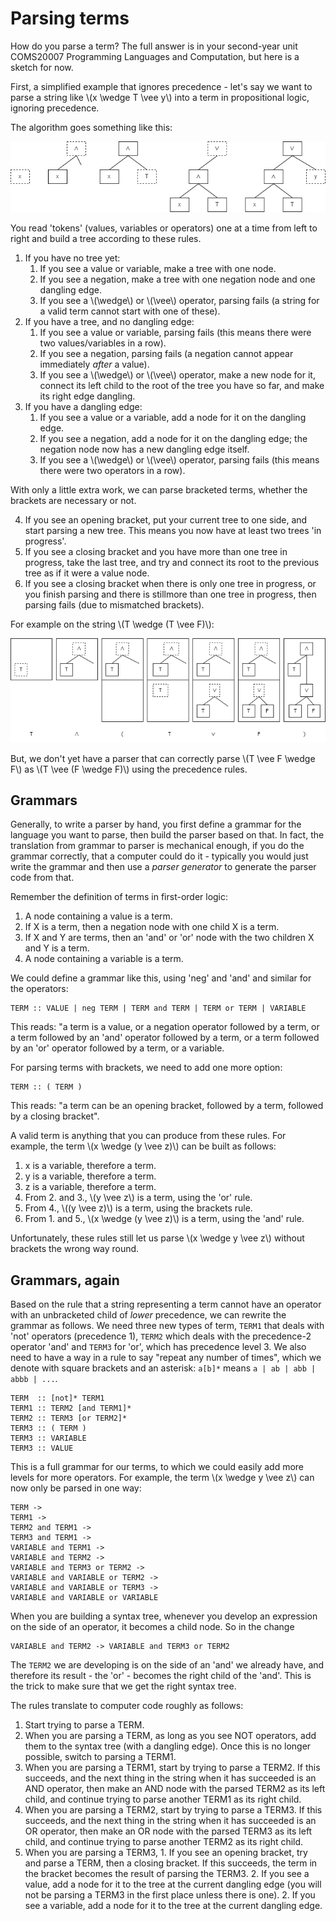# Parsing terms

How do you parse a term? The full answer is in your second-year unit COMS20007 Programming Languages and Computation, but here is a sketch for now.

First, a simplified example that ignores precedence - let's say we want to parse a string like \\(x \wedge T \vee y\\) into a term in propositional logic, ignoring precedence.

The algorithm goes something like this:

![building a parse tree](../images/building_tree.png)

You read 'tokens' (values, variables or operators) one at a time from left to right and build a tree according to these rules.

  1. If you have no tree yet:
     1. If you see a value or variable, make a tree with one node.
     2. If you see a negation, make a tree with one negation node and one dangling edge.
     3. If you see a \\(\wedge\\) or \\(\vee\\) operator, parsing fails (a string for a valid term cannot start with one of these).
  2. If you have a tree, and no dangling edge:
     1. If you see a value or variable, parsing fails (this means there were two values/variables in a row).
     2. If you see a negation, parsing fails (a negation cannot appear immediately _after_ a value).
     3. If you see a \\(\wedge\\) or \\(\vee\\) operator, make a new node for it, connect its left child to the root of the tree you have so far, and make its right edge dangling.
  3. If you have a dangling edge:
     1. If you see a value or a variable, add a node for it on the dangling edge.
     2. If you see a negation, add a node for it on the dangling edge; the negation node now has a new dangling edge itself.
     3. If you see a \\(\wedge\\) or \\(\vee\\) operator, parsing fails (this means there were two operators in a row).

With only a little extra work, we can parse bracketed terms, whether the brackets are necessary or not.

  4. If you see an opening bracket, put your current tree to one side, and start parsing a new tree. This means you now have at least two trees 'in progress'.
  5. If you see a closing bracket and you have more than one tree in progress, take the last tree, and try and connect its root to the previous tree as if it were a value node.
  6. If you see a closing bracket when there is only one tree in progress, or you finish parsing and there is stillmore than one tree in progress, then parsing fails (due to mismatched brackets).

For example on the string \\(T \wedge (T \vee F)\\):

![parsing with brackets](../images/building_bracket_tree.png)

But, we don't yet have a parser that can correctly parse \\(T \vee F \wedge F\\) as \\(T \vee (F \wedge F)\\) using the precedence rules.

## Grammars

Generally, to write a parser by hand, you first define a grammar for the language you want to parse, then build the parser based on that. In fact, the translation from grammar to parser is mechanical enough, if you do the grammar correctly, that a computer could do it - typically you would just write the grammar and then use a _parser generator_ to generate the parser code from that.

Remember the definition of terms in first-order logic:

  1. A node containing a value is a term.
  2. If X is a term, then a negation node with one child X is a term.
  3. If X and Y are terms, then an 'and' or 'or' node with the two children X and Y is a term.
  4. A node containing a variable is a term.

We could define a grammar like this, using 'neg' and 'and' and similar for the operators:

    TERM :: VALUE | neg TERM | TERM and TERM | TERM or TERM | VARIABLE

This reads: "a term is a value, or a negation operator followed by a term, or a term followed by an 'and' operator followed by a term, or a term followed by an 'or' operator followed by a term, or a variable.

For parsing terms with brackets, we need to add one more option:

    TERM :: ( TERM )

This reads: "a term can be an opening bracket, followed by a term, followed by a closing bracket".

A valid term is anything that you can produce from these rules. For example, the term \\(x \wedge (y \vee z)\\) can be built as follows:

  1. x is a variable, therefore a term.
  2. y is a variable, therefore a term.
  3. z is a variable, therefore a term.
  4. From 2. and 3., \\(y \vee z\\) is a term, using the 'or' rule.
  5. From 4., \\((y \vee z)\\) is a term, using the brackets rule.
  6. From 1. and 5., \\(x \wedge (y \vee z)\\) is a term, using the 'and' rule.

Unfortunately, these rules still let us parse \\(x \wedge y \vee z\\) without brackets the wrong way round.

## Grammars, again

Based on the rule that a string representing a term cannot have an operator with an unbracketed child of _lower_ precedence, we can rewrite the grammar as follows. We need three new types of term, `TERM1` that deals with 'not' operators (precedence 1), `TERM2` which deals with the precedence-2 operator 'and' and `TERM3` for 'or', which has precedence level 3. We also need to have a way in a rule to say "repeat any number of times", which we denote with square brackets and an asterisk: `a[b]*` means `a | ab | abb | abbb | ...`.

    TERM  :: [not]* TERM1
    TERM1 :: TERM2 [and TERM1]*
    TERM2 :: TERM3 [or TERM2]*
    TERM3 :: ( TERM )
    TERM3 :: VARIABLE
    TERM3 :: VALUE

This is a full grammar for our terms, to which we could easily add more levels for more operators. For example, the term \\(x \wedge y \vee z\\) can now only be parsed in one way:

    TERM -> 
    TERM1 -> 
    TERM2 and TERM1 -> 
    TERM3 and TERM1 -> 
    VARIABLE and TERM1 ->
    VARIABLE and TERM2 ->
    VARIABLE and TERM3 or TERM2 -> 
    VARIABLE and VARIABLE or TERM2 ->
    VARIABLE and VARIABLE or TERM3 ->
    VARIABLE and VARIABLE or VARIABLE

When you are building a syntax tree, whenever you develop an expression on the side of an operator, it becomes a child node. So in the change

    VARIABLE and TERM2 -> VARIABLE and TERM3 or TERM2

The `TERM2` we are developing is on the side of an 'and' we already have, and therefore its result - the 'or' - becomes the right child of the 'and'. This is the trick to make sure that we get the right syntax tree.

The rules translate to computer code roughly as follows:

  1. Start trying to parse a TERM.
  2. When you are parsing a TERM, as long as you see NOT operators, add them to the syntax tree (with a dangling edge). Once this is no longer possible, switch to parsing a TERM1.
  3. When you are parsing a TERM1, start by trying to parse a TERM2. If this succeeds, and the next thing in the string when it has succeeded is an AND operator, then make an AND node with the parsed TERM2 as its left child, and continue trying to parse another TERM1 as its right child.
  4. When you are parsing a TERM2, start by trying to parse a TERM3. If this succeeds, and the next thing in the string when it has succeeded is an OR operator, then make an OR node with the parsed TERM3 as its left child, and continue trying to parse another TERM2 as its right child.
  5. When you are parsing a TERM3,
    1. If you see an opening bracket, try and parse a TERM, then a closing bracket. If this succeeds, the term in the bracket becomes the result of parsing the TERM3.
    2. If you see a value, add a node for it to the tree at the current dangling edge (you will not be parsing a TERM3 in the first place unless there is one).
    2. If you see a variable, add a node for it to the tree at the current dangling edge.
